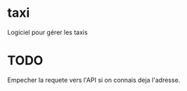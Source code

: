 # taxi
Logiciel pour gérer les taxis

# TODO
Empecher la requete vers l'API si on connais deja l'adresse.
